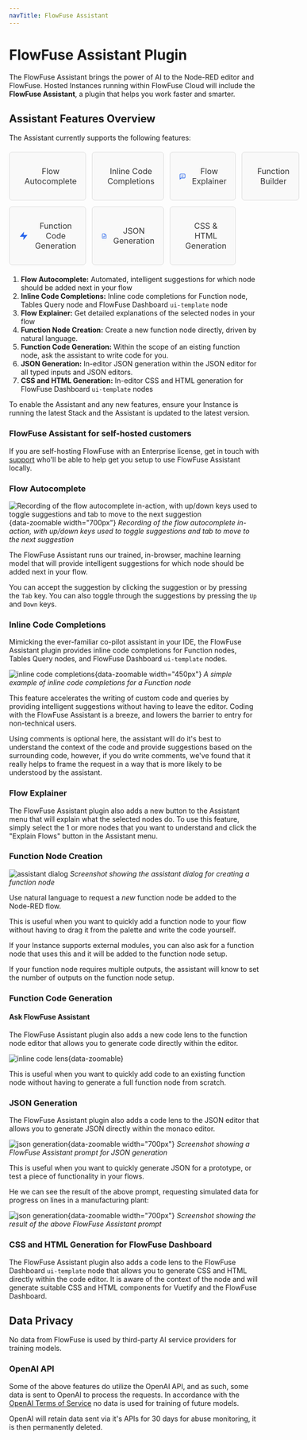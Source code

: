 ```yaml
---
navTitle: FlowFuse Assistant
---
```


# FlowFuse Assistant Plugin

The FlowFuse Assistant brings the power of AI to the Node-RED editor and FlowFuse. Hosted Instances running
within FlowFuse Cloud will include the **FlowFuse Assistant**, a plugin that helps you work faster and smarter.

## Assistant Features Overview

The Assistant currently supports the following features:

<div style="display: grid; grid-template-columns: repeat(4, 1fr); gap: 12px; margin: 20px 0;">

  <a class="assistant-feature" href="#flow-autocomplete">
    <svg width="48" height="48" viewBox="0 0 24 24" class="icon-stroke" xmlns="http://www.w3.org/2000/svg">
      <path d="M3 12c0-2 1-4 3-4s3 2 3 4" stroke-width="2" stroke-linecap="round"/>
      <path d="M9 12c0 2 1 4 3 4s3-2 3-4" stroke-width="2" stroke-linecap="round"/>
    </svg>
    <label style="margin: 10px 0; font-size: 16px; color: #333;">Flow Autocomplete</label>
  </a>
  
  <a class="assistant-feature" href="#inline-code-completions">
    <svg width="48" height="48" viewBox="0 0 24 24" class="icon-stroke" xmlns="http://www.w3.org/2000/svg">
      <path d="M6 7h6M6 11h6M6 15h12" stroke-width="1.5" stroke-linecap="round"/>
      <path d="M16 7l2 2-2 2" stroke-width="2" stroke-linecap="round" stroke-linejoin="round"/>
    </svg>
    <label style="margin: 10px 0; font-size: 16px; color: #333;">Inline Code Completions</label>
  </a>

  <a class="assistant-feature" href="#flow-explainer">
    <svg width="48" height="48" viewBox="0 0 24 24" class="icon-stroke" xmlns="http://www.w3.org/2000/svg">
      <path d="M21 15a2 2 0 01-2 2H7l-4 4V5a2 2 0 012-2h14a2 2 0 012 2z" stroke-width="2"/>
      <path d="M8 9h8M8 13h6" stroke-width="1.5" stroke-linecap="round"/>
    </svg>
    <label style="margin: 10px 0; font-size: 16px; color: #333;">Flow Explainer</label>
  </a>

  <a class="assistant-feature" href="#function-node-creation">
    <svg width="48" height="48" viewBox="0 0 54 54" class="icon-fill">
      <path xmlns="http://www.w3.org/2000/svg" d="M30.999 31.005v-3h-6.762s.812-12.397 1.162-14 .597-3.35 2.628-3.103 1.971 3.103 1.971 3.103l4.862-.016s-.783-3.984-2.783-5.984-7.946-1.7-9.633.03c-1.687 1.73-2.302 5.065-2.597 6.422-.588 4.5-.854 9.027-1.248 13.547h-8.6v3H18.1s-.812 12.398-1.162 14-.597 3.35-2.628 3.103-1.972-3.102-1.972-3.102l-4.862.015s.783 3.985 2.783 5.985c2 2 7.946 1.699 9.634-.031 1.687-1.73 2.302-5.065 2.597-6.422.587-4.5.854-9.027 1.248-13.547z" />
    </svg>
    <label style="margin: 10px 0; font-size: 16px; color: #333;">Function Builder</label>
  </a>
  
  <a class="assistant-feature" href="#function-code-generation">
    <svg width="48" height="48" viewBox="0 0 24 24" class="icon-fill" xmlns="http://www.w3.org/2000/svg">
      <path d="M13 2L3 14h9l-1 8 10-12h-9l1-8z" fill="#2563eb"/>
    </svg>
    <label style="margin: 10px 0; font-size: 16px; color: #333;">Function Code Generation</label>
  </a>
  
  <a class="assistant-feature" href="#json-generation">
    <svg width="48" height="48" viewBox="0 0 24 24" class="icon-stroke" xmlns="http://www.w3.org/2000/svg">
      <path d="M14 2H6a2 2 0 00-2 2v16a2 2 0 002 2h12a2 2 0 002-2V8z" stroke-width="2"/>
      <polyline points="14,2 14,8 20,8" stroke="#2563eb" stroke-width="2"/>
      <path d="M8 13h8M8 17h4" stroke="#2563eb" stroke-width="2" stroke-linecap="round"/>
    </svg>
    <label style="margin: 10px 0; font-size: 16px; color: #333;">JSON Generation</label>
  </a>  
  
  <a class="assistant-feature" href="#css-and-html-generation-for-flowfuse-dashboard">
    <svg width="48" height="48" viewBox="0 0 24 24" fill="none" xmlns="http://www.w3.org/2000/svg">
      <path d="M21 16V8a2 2 0 00-1-1.73l-7-4a2 2 0 00-2 0l-7 4A2 2 0 003 8v8a2 2 0 001 1.73l7 4a2 2 0 002 0l7-4A2 2 0 0021 16z" stroke="#2563eb" stroke-width="2"/>
      <polyline points="3.29,7 12,12 20.71,7" stroke="#2563eb" stroke-width="2"/>
      <line x1="12" y1="22" x2="12" y2="12" stroke="#2563eb" stroke-width="2"/>
      <path d="M8 10l4-2 4 2" stroke="#2563eb" stroke-width="1"/>
    </svg>
    <label style="margin: 10px 0; font-size: 16px; color: #333;">CSS & HTML Generation</label>
  </a>
</div>

1. **Flow Autocomplete:** Automated, intelligent suggestions for which node should be added next in your flow
2. **Inline Code Completions:** Inline code completions for Function node, Tables Query node and FlowFuse Dashboard `ui-template` node
3. **Flow Explainer:** Get detailed explanations of the selected nodes in your flow
4. **Function Node Creation:** Create a new function node directly, driven by natural language.
5. **Function Code Generation:** Within the scope of an eisting function node, ask the assistant to write code for you.
6. **JSON Generation:** In-editor JSON generation within the JSON editor for all typed inputs and JSON editors.
7. **CSS and HTML Generation:** In-editor CSS and HTML generation for FlowFuse Dashboard `ui-template` nodes

To enable the Assistant and any new features, ensure your Instance is running the latest Stack and the Assistant is updated to the latest version.

### FlowFuse Assistant for self-hosted customers

If you are self-hosting FlowFuse with an Enterprise license, get in touch with [support](https://flowfuse.com/support) who'll be able to help get you setup to use FlowFuse Assistant locally.

### Flow Autocomplete

![Recording of the flow autocomplete in-action, with up/down keys used to toggle suggestions and tab to move to the next suggestion](./images/assistant/node-autocomplete.gif){data-zoomable width="700px"}
_Recording of the flow autocomplete in-action, with up/down keys used to toggle suggestions and tab to move to the next suggestion_

The FlowFuse Assistant runs our trained, in-browser, machine learning model that will provide intelligent suggestions
for which node should be added next in your flow.

You can accept the suggestion by clicking the suggestion or by pressing the `Tab` key. You can also toggle through the suggestions by pressing the `Up` and `Down` keys.

### Inline Code Completions

Mimicking the ever-familiar co-pilot assistant in your IDE, the FlowFuse Assistant plugin provides
inline code completions for Function nodes, Tables Query nodes, and FlowFuse Dashboard `ui-template` nodes.

![inline code completions](./images/assistant/inline-completion.png){data-zoomable width="450px"}
_A simple example of inline code completions for a Function node_

This feature accelerates the writing of custom code and queries by providing intelligent suggestions
without having to leave the editor. Coding with the FlowFuse Assistant is a breeze, and lowers the 
barrier to entry for non-technical users.

Using comments is optional here, the assistant will do it's best to understand the context of the code
and provide suggestions based on the surrounding code, however, if you do write comments, we've found
that it really helps to frame the request in a way that is more likely to be understood by the assistant.

### Flow Explainer

The FlowFuse Assistant plugin also adds a new button to the Assistant menu that will explain what the selected nodes do.
To use this feature, simply select the 1 or more nodes that you want to understand and click the "Explain Flows" button in the Assistant menu.

### Function Node Creation

![assistant dialog](./images/assistant/dialog-function-node-builder.png)
_Screenshot showing the assistant dialog for creating a function node_

Use natural language to request a _new_ function node be added to the Node-RED flow.

This is useful when you want to quickly add a function
node to your flow without having to drag it from the palette and write the code yourself.

If your Instance supports external modules, you can also ask for a function node that uses this
and it will be added to the function node setup.

If your function node requires multiple outputs, the assistant will know to set the number of outputs
on the function node setup.

### Function Code Generation

#### Ask FlowFuse Assistant

The FlowFuse Assistant plugin also adds a new code lens to the function node editor that allows you
to generate code directly within the editor. 

![inline code lens](./images/assistant/function-node-inline-code-lens.png){data-zoomable}

This is useful when you want to quickly add code to an
existing function node without having to generate a full function node from scratch.

### JSON Generation

The FlowFuse Assistant plugin also adds a code lens to the JSON editor that allows you
to generate JSON directly within the monaco editor.

![json generation](./images/assistant/json-prompt.png){data-zoomable width="700px"}
_Screenshot showing a FlowFuse Assistant prompt for JSON generation_

This is useful when you want to quickly generate JSON for a prototype, or test
a piece of functionality in your flows.

He we can see the result of the above prompt, requesting simulated data for progress on
lines in a manufacturing plant:

![json generation](./images/assistant/json-results.png){data-zoomable width="700px"}
_Screenshot showing the result of the above FlowFuse Assistant prompt_

### CSS and HTML Generation for FlowFuse Dashboard

The FlowFuse Assistant plugin also adds a code lens to the FlowFuse Dashboard `ui-template` node that allows you
to generate CSS and HTML directly within the code editor. It is aware of the context of the node and will
generate suitable CSS and HTML components for Vuetify and the FlowFuse Dashboard.

## Data Privacy

No data from FlowFuse is used by third-party AI service providers for training models.

### OpenAI API

Some of the above features do utilize the OpenAI API, and as such, some data is sent to OpenAI to process the requests.
In accordance with the [OpenAI Terms of Service](https://help.openai.com/en/articles/5722486-how-your-data-is-used-to-improve-model-performance?utm_source=chatgpt.com#h_0a0de9d131)
no data is used for training of future models. 

OpenAI will retain data sent via it's APIs for 30 days for abuse monitoring, it is then permanently deleted.

<style>
  .assistant-feature {
    border: 1px solid #ddd;
    border-radius: 6px;
    padding: 18px;
    text-align: center;
    background: #f9f9f9;
    display: flex;
    align-items: center;
    justify-content: flex-start;
    gap: 12px;
    text-decoration: none;
  }
  .assistant-feature svg.icon-fill path,
  .assistant-feature svg.icon-fill line,
  .assistant-feature svg.icon-fill circle,
  .assistant-feature svg.icon-fill polyline {
    fill: #2563eb;
  }

  .assistant-feature svg.icon-stroke path,
  .assistant-feature svg.icon-stroke line,
  .assistant-feature svg.icon-stroke circle,
  .assistant-feature svg.icon-stroke polyline {
    stroke: #2563eb;
    fill: none;
  }

  .assistant-feature:hover {
    border-color: #2563eb;
    color: #2563eb;
    cursor: pointer;
    text-decoration: none;
  }

  .assistant-feature label {
    font-size: 1.15rem;
    pointer-events: none;
  }
</style>